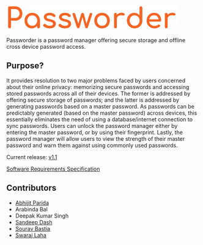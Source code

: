 ![Passworder](doc/logo.png)

Passworder is a password manager offering secure storage and offline cross device password access.

## Purpose?

It provides resolution to two major problems faced by users concerned
about their online privacy: memorizing secure passwords and accessing stored passwords across
all of their devices. The former is addressed by offering secure storage of passwords; and the
latter is addressed by generating passwords based on a master password. 
As passwords can be predictably generated (based on the master password) across devices, this essentially eliminates
the need of using a database/internet connection to sync passwords. Users can unlock the
password manager either by entering the master password, or by using their fingerprint. Lastly,
the password manager will allow users to view the strength of their master password and warn
them against using commonly used passwords.

Current release: [v1.1](https://github.com/abhijitparida/passworder/releases)

[Software Requirements Specification](doc/SRS%20Document.pdf)

## Contributors

* [Abhijit Parida](https://github.com/abhijitparida)
* Arabinda Bal
* Deepak Kumar Singh
* [Sandeep Dash](https://github.com/sandeep007dash)
* [Sourav Bastia](https://github.com/souravbastia)
* [Swaraj Laha](https://github.com/swarajlaha)
